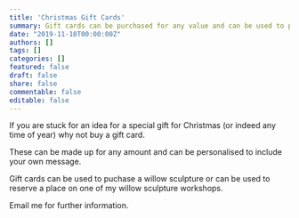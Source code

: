 ```yaml
---
title: 'Christmas Gift Cards'
summary: Gift cards can be purchased for any value and can be used to purchase sculptures or to reserve a place on a willow sculpture workshop.
date: "2019-11-10T00:00:00Z"
authors: []
tags: []
categories: []
featured: false
draft: false
share: false
commentable: false
editable: false
---
```


If you are stuck for an idea for a special gift for Christmas (or indeed any time of year) why not buy a gift card.

These can be made up for any amount and can be personalised to include your own message.

Gift cards can be used to puchase a willow sculpture or can be used to reserve a place on one of my willow sculpture workshops.

Email me for further information.
